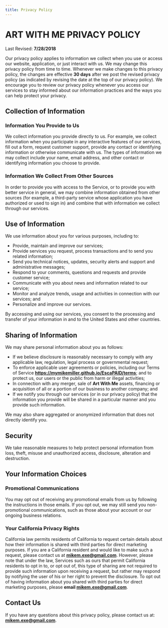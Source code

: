 ```yaml
---
title: Privacy Policy
---
```


# **ART WITH ME** PRIVACY POLICY

Last Revised: **7/28/2018**

Our privacy policy applies to information we collect when you use or access our website, application, or just interact with us. We may change this privacy policy from time to time. Whenever we make changes to this privacy policy, the changes are effective **30 days** after we post the revised privacy policy (as indicated by revising the date at the top of our privacy policy). We encourage you to review our privacy policy whenever you access our services to stay informed about our information practices and the ways you can help protect your privacy.

## Collection of Information

### Information You Provide to Us

We collect information you provide directly to us. For example, we collect information when you participate in any interactive features of our services, fill out a form, request customer support, provide any contact or identifying information or otherwise communicate with us. The types of information we may collect include your name, email address, and other contact or identifying information you choose to provide.

### Information We Collect From Other Sources

In order to provide you with access to the Service, or to provide you with better service in general, we may combine information obtained from other sources (for example, a third-party service whose application you have authorized or used to sign in) and combine that with information we collect through our services.

## Use of Information

We use information about you for various purposes, including to:

* Provide, maintain and improve our services;
* Provide services you request, process transactions and to send you related information;
* Send you technical notices, updates, security alerts and support and administrative messages;
* Respond to your comments, questions and requests and provide customer service;
* Communicate with you about news and information related to our service;
* Monitor and analyze trends, usage and activities in connection with our services; and
* Personalize and improve our services.

By accessing and using our services, you consent to the processing and transfer of your information in and to the United States and other countries.

## Sharing of Information

We may share personal information about you as follows:

* If we believe disclosure is reasonably necessary to comply with any applicable law, regulation, legal process or governmental request;
* To enforce applicable user agreements or policies, including our Terms of Service **https://mymikemiller.github.io/EscaPAID/terms**; and to protect us, our users or the public from harm or illegal activities;
* In connection with any merger, sale of **Art With Me** assets, financing or acquisition of all or a portion of our business to another company; and
* If we notify you through our services (or in our privacy policy) that the information you provide will be shared in a particular manner and you provide such information.

We may also share aggregated or anonymized information that does not directly identify you.

## Security

We take reasonable measures to help protect personal information from loss, theft, misuse and unauthorized access, disclosure, alteration and destruction.

## Your Information Choices

### Promotional Communications

You may opt out of receiving any promotional emails from us by following the instructions in those emails. If you opt out, we may still send you non-promotional communications, such as those about your account or our ongoing business relations.

### Your California Privacy Rights

California law permits residents of California to request certain details about how their information is shared with third parties for direct marketing purposes.  If you are a California resident and would like to make such a request, please contact us at **mikem.exe@gmail.com**.  However, please note that under the law, Services such as ours that permit California residents to opt in to, or opt out of, this type of sharing are not required to provide such information upon receiving a request, but rather may respond by notifying the user of his or her right to prevent the disclosure.  To opt out of having information about you shared with third parties for direct marketing purposes, please **email mikem.exe@gmail.com**.

## Contact Us

If you have any questions about this privacy policy, please contact us at:  **mikem.exe@gmail.com**.
